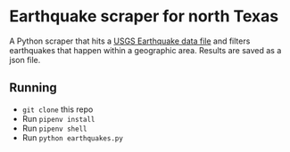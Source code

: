 # Earthquake scraper for north Texas
A Python scraper that hits a [USGS Earthquake data file](http://earthquake.usgs.gov/earthquakes/feed/v1.0/summary/all_day.geojson) and filters earthquakes that happen within a geographic area. Results are saved as a json file.

## Running
* `git clone` this repo
* Run `pipenv install`
* Run `pipenv shell`
* Run `python earthquakes.py`
